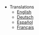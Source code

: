 <!-- _navbar.md -->

- Translations
  - [English](/)
  - [Deutsch](/de/)
  - [Español](/es/)
  - [Français](/fr/)
